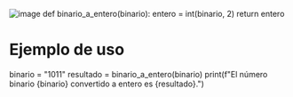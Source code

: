 
![image](https://github.com/user-attachments/assets/09d625c0-056c-4a61-a03a-4cd7fdb1aa29)
def binario_a_entero(binario):
    entero = int(binario, 2)
    return entero

# Ejemplo de uso
binario = "1011"
resultado = binario_a_entero(binario)
print(f"El número binario {binario} convertido a entero es {resultado}.")
